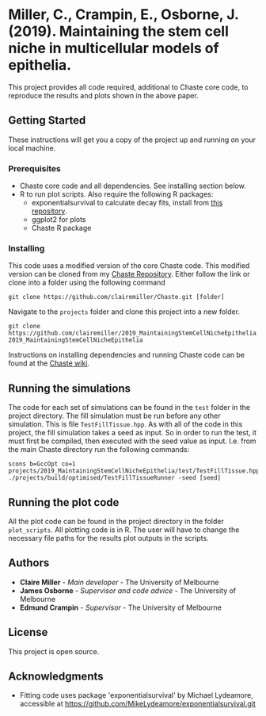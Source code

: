 # Miller, C., Crampin, E., Osborne, J. (2019). Maintaining the stem cell niche in multicellular models of epithelia.

This project provides all code required, additional to Chaste core code, to reproduce the results and plots shown in the above paper. 

## Getting Started

These instructions will get you a copy of the project up and running on your local machine.

### Prerequisites

* Chaste core code and all dependencies. See installing section below.
* R to run plot scripts. Also require the following R packages:
    * exponentialsurvival to calculate decay fits, install from [this repository](https://github.com/MikeLydeamore/exponentialsurvival.git).
    * ggplot2 for plots
    * Chaste R package

### Installing

This code uses a modified version of the core Chaste code. This modified version can be cloned from my [Chaste Repository](https://github.com/clairemiller/Chaste.git). Either follow the link or clone into a folder using the following command
```
git clone https://github.com/clairemiller/Chaste.git [folder]
```

Navigate to the `projects` folder and clone this project into a new folder.
```
git clone https://github.com/clairemiller/2019_MaintainingStemCellNicheEpithelia.git 2019_MaintainingStemCellNicheEpithelia
```

Instructions on installing dependencies and running Chaste code can be found at the [Chaste wiki](https://chaste.cs.ox.ac.uk/trac/wiki). 


## Running the simulations

The code for each set of simulations can be found in the `test` folder in the project directory. The fill simulation must be run before any other simulation. This is file `TestFillTissue.hpp`. As with all of the code in this project, the fill simulation takes a seed as input. So in order to run the test, it must first be compiled, then executed with the seed value as input. I.e. from the main Chaste directory run the following commands:
```
scons b=GccOpt co=1 projects/2019_MaintainingStemCellNicheEpithelia/test/TestFillTissue.hpp
./projects/build/optimised/TestFillTissueRunner -seed [seed]
```

## Running the plot code

All the plot code can be found in the project directory in the folder `plot_scripts`. All plotting code is in R. The user will have to change the necessary file paths for the results plot outputs in the scripts.

## Authors

* **Claire Miller** - *Main developer* - The University of Melbourne
* **James Osborne** - *Supervisor and code advice* - The University of Melbourne
* **Edmund Crampin** - *Supervisor* - The University of Melbourne

## License

This project is open source. 

## Acknowledgments

* Fitting code uses package 'exponentialsurvival' by Michael Lydeamore, accessible at https://github.com/MikeLydeamore/exponentialsurvival.git

